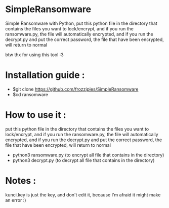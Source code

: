 # SimpleRansomware
Simple Ransomware with Python, put this python file in the directory that contains the files you want to lock/encrypt, and if you run the ransomware.py, the file will automatically encrypted, and if you run the decrypt.py and put the correct password, the file that have been encrypted, will return to normal

btw thx for using this tool :3

# Installation guide :
- $git clone https://github.com/frozzipies/SimpleRansomware
- $cd ransomware

# How to use it :
put this python file in the directory that contains the files you want to lock/encrypt, and if you run the ransomware.py, the file will automatically encrypted, and if you run the decrypt.py and put the correct password, the file that have been encrypted, will return to normal

- python3 ransomware.py (to encrypt all file that contains in the directory)
- python3 decrypt.py    (to decrypt all file that contains in the directory)

# Notes :
kunci.key is just the key, and don't edit it, because I'm afraid it might make an error :) 
